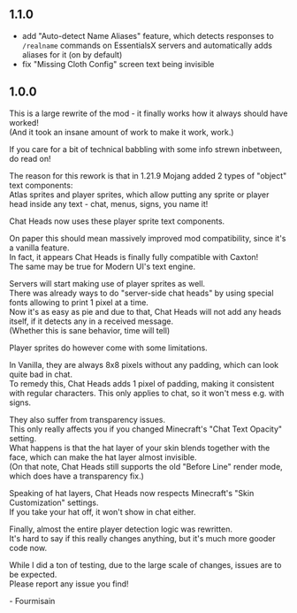 ## 1.1.0

 - add "Auto-detect Name Aliases" feature, which detects responses to `/realname` commands on EssentialsX servers and automatically adds aliases for it (on by default)
 - fix "Missing Cloth Config" screen text being invisible

## 1.0.0

This is a large rewrite of the mod - it finally works how it always should have worked!  
(And it took an insane amount of work to make it work, work.)

If you care for a bit of technical babbling with some info strewn inbetween, do read on!

The reason for this rework is that in 1.21.9 Mojang added 2 types of "object" text components:  
Atlas sprites and player sprites, which allow putting any sprite or player head inside any text - chat, menus, signs, you name it!

Chat Heads now uses these player sprite text components.

On paper this should mean massively improved mod compatibility, since it's a vanilla feature.  
In fact, it appears Chat Heads is finally fully compatible with Caxton!  
The same may be true for Modern UI's text engine.

Servers will start making use of player sprites as well.  
There was already ways to do "server-side chat heads" by using special fonts allowing to print 1 pixel at a time.  
Now it's as easy as pie and due to that, Chat Heads will not add any heads itself, if it detects any in a received message.  
(Whether this is sane behavior, time will tell)

Player sprites do however come with some limitations.

In Vanilla, they are always 8x8 pixels without any padding, which can look quite bad in chat.  
To remedy this, Chat Heads adds 1 pixel of padding, making it consistent with regular characters. This only applies to chat, so it won't mess e.g. with signs.

They also suffer from transparency issues.  
This only really affects you if you changed Minecraft's "Chat Text Opacity" setting.  
What happens is that the hat layer of your skin blends together with the face, which can make the hat layer almost invisible.  
(On that note, Chat Heads still supports the old "Before Line" render mode, which does have a transparency fix.)

Speaking of hat layers, Chat Heads now respects Minecraft's "Skin Customization" settings.  
If you take your hat off, it won't show in chat either.

Finally, almost the entire player detection logic was rewritten.  
It's hard to say if this really changes anything, but it's much more gooder code now.

While I did a ton of testing, due to the large scale of changes, issues are to be expected.  
Please report any issue you find!

 \- Fourmisain